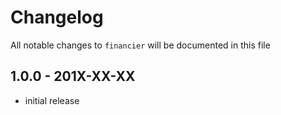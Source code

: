 # Changelog

All notable changes to `financier` will be documented in this file

## 1.0.0 - 201X-XX-XX

- initial release
